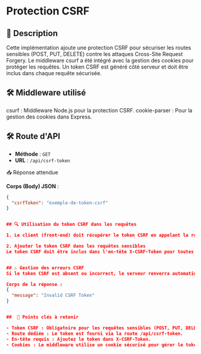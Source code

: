 # Protection CSRF

## 📄 Description
Cette implémentation ajoute une protection CSRF pour sécuriser les routes sensibles (POST, PUT, DELETE) contre les attaques Cross-Site Request Forgery.
Le middleware csurf a été intégré avec la gestion des cookies pour protéger les requêtes.
Un token CSRF est généré côté serveur et doit être inclus dans chaque requête sécurisée.


## 🛠️ Middleware utilisé
csurf : Middleware Node.js pour la protection CSRF.
cookie-parser : Pour la gestion des cookies dans Express.


## 🛠️ Route d'API

- **Méthode** : `GET`
- **URL** : `/api/csrf-token`

📥 Réponse attendue

**Corps (Body) JSON** :

```json
{
  "csrfToken": "exemple-de-token-csrf"
}


## 🔍 Utilisation du token CSRF dans les requêtes

1. Le client (front-end) doit récupérer le token CSRF en appelant la route /api/csrf-token

2. Ajouter le token CSRF dans les requêtes sensibles
Le token CSRF doit être inclus dans l'en-tête X-CSRF-Token pour toutes les requêtes POST, PUT, DELETE.


## ⚠️ Gestion des erreurs CSRF
Si le token CSRF est absent ou incorrect, le serveur renverra automatiquement une erreur 403 Forbidden.

Corps de la réponse :
{
  "message": "Invalid CSRF Token"
}


##  🔑 Points clés à retenir

- Token CSRF : Obligatoire pour les requêtes sensibles (POST, PUT, DELETE).
- Route dédiée : Le token est fourni via la route /api/csrf-token.
- En-tête requis : Ajoutez le token dans X-CSRF-Token.
- Cookies : Le middleware utilise un cookie sécurisé pour gérer le token.
